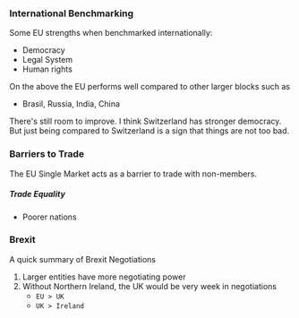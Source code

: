 ### International Benchmarking
Some EU strengths when benchmarked internationally:
* Democracy
* Legal System
* Human rights

On the above the EU performs well compared to other larger blocks such as
* Brasil, Russia, India, China

There's still room to improve. I think Switzerland has stronger democracy. But just being compared to Switzerland is a sign that things are not too bad. 

### Barriers to Trade
The EU Single Market acts as a barrier to trade with non-members.

##### Trade Equality
* Poorer nations

### Brexit
A quick summary of Brexit Negotiations
1. Larger entities have more negotiating power
2. Without Northern Ireland, the UK would be very week in negotiations
    * `EU > UK`
    * `UK > Ireland`
